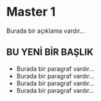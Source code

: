 # Master 1
Burada bir açıklama vardır... 

## BU YENİ BİR BAŞLIK
- Burada bir paragraf vardır...
- Burada bir paragraf vardır...
- Burada bir paragraf vardır...
- Burada bir paragraf vardır...